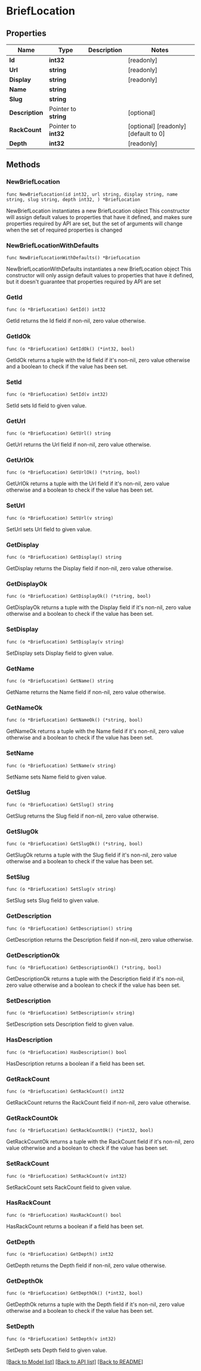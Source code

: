 # BriefLocation

## Properties

Name | Type | Description | Notes
------------ | ------------- | ------------- | -------------
**Id** | **int32** |  | [readonly] 
**Url** | **string** |  | [readonly] 
**Display** | **string** |  | [readonly] 
**Name** | **string** |  | 
**Slug** | **string** |  | 
**Description** | Pointer to **string** |  | [optional] 
**RackCount** | Pointer to **int32** |  | [optional] [readonly] [default to 0]
**Depth** | **int32** |  | [readonly] 

## Methods

### NewBriefLocation

`func NewBriefLocation(id int32, url string, display string, name string, slug string, depth int32, ) *BriefLocation`

NewBriefLocation instantiates a new BriefLocation object
This constructor will assign default values to properties that have it defined,
and makes sure properties required by API are set, but the set of arguments
will change when the set of required properties is changed

### NewBriefLocationWithDefaults

`func NewBriefLocationWithDefaults() *BriefLocation`

NewBriefLocationWithDefaults instantiates a new BriefLocation object
This constructor will only assign default values to properties that have it defined,
but it doesn't guarantee that properties required by API are set

### GetId

`func (o *BriefLocation) GetId() int32`

GetId returns the Id field if non-nil, zero value otherwise.

### GetIdOk

`func (o *BriefLocation) GetIdOk() (*int32, bool)`

GetIdOk returns a tuple with the Id field if it's non-nil, zero value otherwise
and a boolean to check if the value has been set.

### SetId

`func (o *BriefLocation) SetId(v int32)`

SetId sets Id field to given value.


### GetUrl

`func (o *BriefLocation) GetUrl() string`

GetUrl returns the Url field if non-nil, zero value otherwise.

### GetUrlOk

`func (o *BriefLocation) GetUrlOk() (*string, bool)`

GetUrlOk returns a tuple with the Url field if it's non-nil, zero value otherwise
and a boolean to check if the value has been set.

### SetUrl

`func (o *BriefLocation) SetUrl(v string)`

SetUrl sets Url field to given value.


### GetDisplay

`func (o *BriefLocation) GetDisplay() string`

GetDisplay returns the Display field if non-nil, zero value otherwise.

### GetDisplayOk

`func (o *BriefLocation) GetDisplayOk() (*string, bool)`

GetDisplayOk returns a tuple with the Display field if it's non-nil, zero value otherwise
and a boolean to check if the value has been set.

### SetDisplay

`func (o *BriefLocation) SetDisplay(v string)`

SetDisplay sets Display field to given value.


### GetName

`func (o *BriefLocation) GetName() string`

GetName returns the Name field if non-nil, zero value otherwise.

### GetNameOk

`func (o *BriefLocation) GetNameOk() (*string, bool)`

GetNameOk returns a tuple with the Name field if it's non-nil, zero value otherwise
and a boolean to check if the value has been set.

### SetName

`func (o *BriefLocation) SetName(v string)`

SetName sets Name field to given value.


### GetSlug

`func (o *BriefLocation) GetSlug() string`

GetSlug returns the Slug field if non-nil, zero value otherwise.

### GetSlugOk

`func (o *BriefLocation) GetSlugOk() (*string, bool)`

GetSlugOk returns a tuple with the Slug field if it's non-nil, zero value otherwise
and a boolean to check if the value has been set.

### SetSlug

`func (o *BriefLocation) SetSlug(v string)`

SetSlug sets Slug field to given value.


### GetDescription

`func (o *BriefLocation) GetDescription() string`

GetDescription returns the Description field if non-nil, zero value otherwise.

### GetDescriptionOk

`func (o *BriefLocation) GetDescriptionOk() (*string, bool)`

GetDescriptionOk returns a tuple with the Description field if it's non-nil, zero value otherwise
and a boolean to check if the value has been set.

### SetDescription

`func (o *BriefLocation) SetDescription(v string)`

SetDescription sets Description field to given value.

### HasDescription

`func (o *BriefLocation) HasDescription() bool`

HasDescription returns a boolean if a field has been set.

### GetRackCount

`func (o *BriefLocation) GetRackCount() int32`

GetRackCount returns the RackCount field if non-nil, zero value otherwise.

### GetRackCountOk

`func (o *BriefLocation) GetRackCountOk() (*int32, bool)`

GetRackCountOk returns a tuple with the RackCount field if it's non-nil, zero value otherwise
and a boolean to check if the value has been set.

### SetRackCount

`func (o *BriefLocation) SetRackCount(v int32)`

SetRackCount sets RackCount field to given value.

### HasRackCount

`func (o *BriefLocation) HasRackCount() bool`

HasRackCount returns a boolean if a field has been set.

### GetDepth

`func (o *BriefLocation) GetDepth() int32`

GetDepth returns the Depth field if non-nil, zero value otherwise.

### GetDepthOk

`func (o *BriefLocation) GetDepthOk() (*int32, bool)`

GetDepthOk returns a tuple with the Depth field if it's non-nil, zero value otherwise
and a boolean to check if the value has been set.

### SetDepth

`func (o *BriefLocation) SetDepth(v int32)`

SetDepth sets Depth field to given value.



[[Back to Model list]](../README.md#documentation-for-models) [[Back to API list]](../README.md#documentation-for-api-endpoints) [[Back to README]](../README.md)


